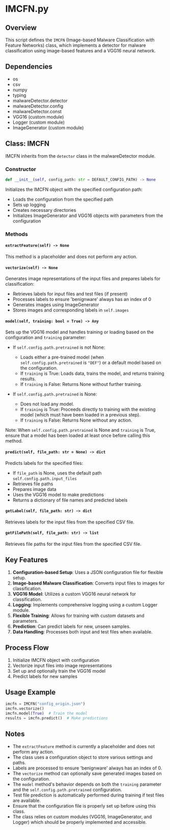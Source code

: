 # IMCFN.py

## Overview

This script defines the `IMCFN` (Image-based Malware Classification with Feature Networks) class, which implements a detector for malware classification using image-based features and a VGG16 neural network.

## Dependencies

- os
- csv
- numpy
- typing
- malwareDetector.detector
- malwareDetector.config
- malwareDetector.const
- VGG16 (custom module)
- Logger (custom module)
- ImageGenerator (custom module)

## Class: IMCFN

IMCFN inherits from the `detector` class in the malwareDetector module.

### Constructor

```python
def __init__(self, config_path: str = DEFAULT_CONFIG_PATH) -> None
```

Initializes the IMCFN object with the specified configuration path:
- Loads the configuration from the specified path
- Sets up logging
- Creates necessary directories
- Initializes ImageGenerator and VGG16 objects with parameters from the configuration

### Methods

#### `extractFeature(self) -> None`

This method is a placeholder and does not perform any action.

#### `vectorize(self) -> None`

Generates image representations of the input files and prepares labels for classification:
- Retrieves labels for input files and test files (if present)
- Processes labels to ensure 'benignware' always has an index of 0
- Generates images using ImageGenerator
- Stores images and corresponding labels in `self.images`

#### `model(self, training: bool = True) -> Any`

Sets up the VGG16 model and handles training or loading based on the configuration and `training` parameter:

- If `self.config.path.pretrained` is not None:
  - Loads either a pre-trained model (when `self.config.path.pretrained` is `"DEF"`) or a default model based on the configuration.
  - If `training` is True: Loads data, trains the model, and returns training results.
  - If `training` is False: Returns None without further training.

- If `self.config.path.pretrained` is None:
  - Does not load any model.
  - If `training` is True: Proceeds directly to training with the existing model (which must have been loaded in a previous step).
  - If `training` is False: Returns None without any action.

Note: When `self.config.path.pretrained` is None and `training` is True, ensure that a model has been loaded at least once before calling this method.

#### `predict(self, file_path: str = None) -> dict`

Predicts labels for the specified files:
- If `file_path` is None, uses the default path `self.config.path.input_files`
- Retrieves file paths
- Prepares image data
- Uses the VGG16 model to make predictions
- Returns a dictionary of file names and predicted labels

#### `getLabel(self, file_path: str) -> dict`

Retrieves labels for the input files from the specified CSV file.

#### `getFilePath(self, file_path: str) -> list`

Retrieves file paths for the input files from the specified CSV file.

## Key Features

1. **Configuration-based Setup**: Uses a JSON configuration file for flexible setup.
2. **Image-based Malware Classification**: Converts input files to images for classification.
3. **VGG16 Model**: Utilizes a custom VGG16 neural network for classification.
4. **Logging**: Implements comprehensive logging using a custom Logger module.
5. **Flexible Training**: Allows for training with custom datasets and parameters.
6. **Prediction**: Can predict labels for new, unseen samples.
7. **Data Handling**: Processes both input and test files when available.

## Process Flow

1. Initialize IMCFN object with configuration
2. Vectorize input files into image representations
3. Set up and optionally train the VGG16 model
4. Predict labels for new samples

## Usage Example

```python
imcfn = IMCFN("config_origin.json")
imcfn.vectorize()
imcfn.model(True)  # Train the model
results = imcfn.predict()  # Make predictions
```

## Notes

- The `extractFeature` method is currently a placeholder and does not perform any action.
- The class uses a configuration object to store various settings and paths.
- Labels are processed to ensure 'benignware' always has an index of 0.
- The `vectorize` method can optionally save generated images based on the configuration.
- The `model` method's behavior depends on both the `training` parameter and the `self.config.path.pretrained` configuration.
- Test file prediction is automatically performed during training if test files are available.
- Ensure that the configuration file is properly set up before using this class.
- The class relies on custom modules (VGG16, ImageGenerator, and Logger) which should be properly implemented and accessible.
